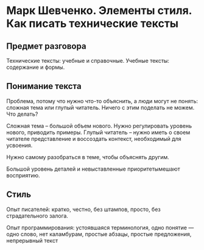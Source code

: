 # Марк Шевченко. Элементы стиля. Как писать технические тексты

## Предмет разговора

Технические тексты: учебные и справочные. Учебные тексты: содержание и формы.

## Понимание текста

Проблема, потому что нужно что-то объяснить, а люди могут не понять: сложная тема или глупый читатель. Ничего с этим поделать не можем. Что делать?

Сложная тема – большой объем нового. Нужно регулировать уровень нового, приводить примеры.
Глупый читатель – нужно иметь о своем читателе представление и воссоздать контекст, необходимый для усвоения.

Нужно самому разобраться в теме, чтобы объяснять другим.

Большой уровень деталей и невыставленные приоритетымешают восприятию.

## Стиль

Опыт писателей: кратко, честно, без штампов, просто, без страдательного залога.

Опыт программирования: устоявшаяся терминология, одно понятие — одно слово, нет каламбурам, простые абзацы, простые предложения, непрерывный текст